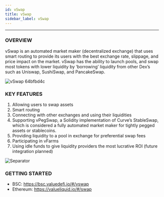 ```yaml
---
id: vSwap
title: vSwap
sidebar_label: vSwap
---
```


---
 ### OVERVIEW

vSwap is an automated market maker (decentralized exchange) that uses smart routing to provide its users with the best exchange rate, slippage, and price impact on the market. vSwap has the ability to launch pools, and swap most tokens with lower liquidity by ‘borrowing’ liquidity from other Dex’s such as Uniswap, SushiSwap, and PancakeSwap.   

![vSwap 64bfbd4c](https://user-images.githubusercontent.com/78454114/109451770-cbf91c80-7a13-11eb-9a55-92b0fada08b3.png)  


### KEY FEATURES  
1. Allowing users to swap assets  
2. Smart routing
3. Connecting with other exchanges and using their liquidities
4. Supporting vPegSwap, a Solidity implementation of Curve’s StableSwap, which is considered a fully automated market maker for tightly pegged assets or stablecoins.
5. Providing liquidity to a pool in exchange for preferential swap fees 
6. Participating in vFarms
7. Using idle funds to give liquidity providers the most lucrative ROI (future integration planned)


![Separator](../img/seperator.png)


### GETTING STARTED
- BSC: https://bsc.valuedefi.io/#/vswap  
- Ethereum: https://valueliquid.io/#/swap  
